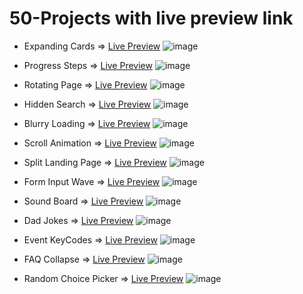 # 50-Projects with live preview link
* Expanding Cards => <a href="https://sanky2020.github.io/50-Projects/Day1%20-%20Expanding%20Cards/" target="_blank">Live Preview</a>
![image](https://user-images.githubusercontent.com/69984129/150635922-759115f7-78dd-489e-b0fe-8136cbfd80c7.png)

* Progress Steps => <a href="https://sanky2020.github.io/50-Projects/Day2%20-%20Progress%20Steps/" target="_blank">Live Preview</a>
![image](https://user-images.githubusercontent.com/69984129/150635950-6b383745-3cf0-4d31-abd9-78eb86a99dd1.png)

* Rotating Page => <a href="https://sanky2020.github.io/50-Projects/Day3%20-%20Rotating%20Page/" target="_blank">Live Preview</a>
![image](https://user-images.githubusercontent.com/69984129/150635966-1ed4de7e-2062-421b-80a8-a701d2f120d4.png)

* Hidden Search => <a href="https://sanky2020.github.io/50-Projects/Day4%20-%20Hidden%20Search/" target="_blank">Live Preview</a>
![image](https://user-images.githubusercontent.com/69984129/150635990-ade0d112-4513-409e-b8c9-2f68426de6e4.png)

* Blurry Loading => <a href="https://sanky2020.github.io/50-Projects/Day5%20-%20Blurry%20Loading" target="_blank">Live Preview</a>
![image](https://user-images.githubusercontent.com/69984129/150636009-26db7f28-75b7-4e36-ab21-e3961030ab61.png)

* Scroll Animation => <a href="https://sanky2020.github.io/50-Projects/Day6%20-%20Scroll%20Animation" target="_blank">Live Preview</a>
![image](https://user-images.githubusercontent.com/69984129/150696071-6f5336a0-9854-4ad0-a26d-d18baed5aeb6.png)

* Split Landing Page => <a href="https://sanky2020.github.io/50-Projects/Day7%20-%20Split%20Landing%20Page/" target="_blank">Live Preview</a>
![image](https://user-images.githubusercontent.com/69984129/151374836-c0218852-2ed9-4798-abae-492e3ce15120.png)

* Form Input Wave => <a href="https://sanky2020.github.io/50-Projects/Day8%20-%20Form%20Input%20Wave/" target="_blank">Live Preview</a>
![image](https://user-images.githubusercontent.com/69984129/151669139-3eb15b2a-9a4e-4ff1-ae1e-8f03e3d02437.png)

* Sound Board => <a href="https://sanky2020.github.io/50-Projects/Day9%20-%20Sound%20board" target="_blank">Live Preview</a>
 ![image](https://user-images.githubusercontent.com/69984129/152646699-1ebd416c-131a-4808-a697-17c800ae501e.png)

* Dad Jokes => <a href="https://sanky2020.github.io/50-Projects/Day10%20-%20Dad%20Jokes/" target="_blank">Live Preview</a>
![image](https://user-images.githubusercontent.com/69984129/152646950-de74da97-f97e-4d37-a426-97f13a2412ba.png)

* Event KeyCodes => <a href="https://sanky2020.github.io/50-Projects/Day11%20-%20Event%20KeyCodes/" target="_blank">Live Preview</a>
![image](https://user-images.githubusercontent.com/69984129/152966119-a4dc354d-66ed-466f-91a7-f7d0ab008ac5.png)

* FAQ Collapse => <a href="https://sanky2020.github.io/50-Projects/Day12%20-%20FAQ%20Collapse/" target="_blank">Live Preview</a>
![image](https://user-images.githubusercontent.com/69984129/153268557-656efbdd-6a69-4493-be11-1fdf9490edef.png)

* Random Choice Picker => <a href="https://sanky2020.github.io/50-Projects/Day13%20-%20Random%20Choice%20Picker/" target="_blank">Live Preview</a>
![image](https://user-images.githubusercontent.com/69984129/157805020-034b7cab-a79d-40dd-9993-7f7a97719c40.png)
